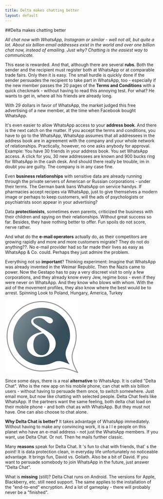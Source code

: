 ```yaml
---
title: Delta makes chatting better
layout: default
---
```


##Delta makes chatting better

_All chat now with WhatsApp, Instagram or similar - well not all, but quite a lot. About six billion email addresses exist in the world and over one billion chat now, instead of emailing. Just why? Chatting is the easiest way to communicate._

This ease is rewarded. And that, although there are several **rubs**. Both the sender and the recipient must register both at WhatsApp or at comparable trade fairs. Only then it is easy. The small hurdle is quickly done if the sender persuades the recipient to take part in WhatsApp, too - especially if the new member passes the 20 pages of the **Terms and Conditions** with a quick checkmark - without having to read this annoying test. For what? He wants to get in, where all his friends are already long. 

With 29 dollars in favor of WhatsApp, the market judged this free advertising of a new member, at the time when Facebook bought WhatsApp.

It's even easier to allow WhatsApp access to your **address book**. And there is the next catch on the matter. If you accept the terms and conditions, you have to go to the WhatsApp, WhatsApp assumes that all addressees in the address book are in agreement with the company and your whole network of relationships. Practically, however, no one asks anybody for approval. Example: You have 30 friends in your address book. You set WhatsApp access. A click for you, 30 new addressees are known and 900 bucks ring for WhatsApp in the cash desk. And should there really be trouble, im in doubt you are guilty. The company is in any case fine.

Even **business relationships** with sensitive data are already running through the private servers of American or Russian corporations - under their terms. The German bank bans WhatsApp on service handys. If pharmacies accept recipes via WhatsApp, just to give themselves a modern image or perhaps to keep customers, will the ads of psychologists or psychiatrists soon appear in your advertising?

Data **protectionists**, sometimes even parents, criticized the business with their children and spying on their relationships. Without great success so far. Besides, they have nothing better to offer. Fun spoils do not score, nerve rather.

And what do the **e-mail operators** actually do, as their competitors are growing rapidly and more and more customers migrate? They do not do anything??. No e-mail provider had so far made their lives as easy as WhatsApp & Co. could. Perhaps they just admire the problem.

Everything not so **important**? Thinking experiment: Imagine that WhatsApp was already invented in the Weimar Republic. Then the Nazis came to power. Now the Gestapo has to pay a very discreet visit to only a few corporations, and they already know every Jew, regime boss - even if they were never on WhatsApp. And they know who blows with whom. With the aid of the movement profiles, they also know where the best would be to arrest. Spinning Look to Poland, Hungary, America, Turkey

![Delta Chat Logo](/public/images/home/intro1.png)

Since some days, there is a real **alternative** to WhatsApp. It is called "Delta Chat". Who is the new app on his mobile phone, can chat with six billion users - without having to persuade them once, to switch somewhere. Just email more, but now like chatting with selected people. Delta Chat feels like WhatsApp. If the partners want the same feeling, both delta chat load on their mobile phone - and both chat as with WhatsApp. But they must not have. One can also choose to chat alone.

**Why Delta Chat is better?** It takes advantage of WhatsApp immediately. Without having to make any convincing work, it is a l l e people on this planet who have an e-mail address - not just the WhatsApp members. If you want, use Delta Chat. Or not. Then he mails further classic.

Many **reasons** speak for Delta Chat. It 's fun to chat with friends, that' s the point! It is data protection clean, in everyday life unfortunately no noticeable advantage. It brings fun, David vs. Goliath. Also be a bit of David. If you want to persuade somebody to join WhatsApp in the future, just answer "Delta Chat".

What is **missing** (still)? Delta Chat runs on Android. The versions for Apple, Blackberry, etc. still need support. The same applies to the installation of the "end-to-end" encryption. And a lot of gameplay - there will probably never be a "finished".
